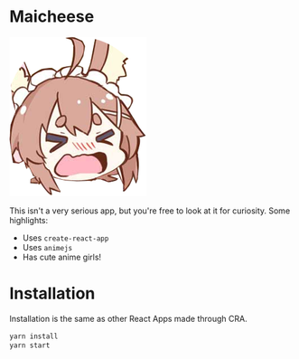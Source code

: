 # Maicheese

![Ras Cry](./src/rasCry.png)

This isn't a very serious app, but you're free to look at it for curiosity. Some highlights:

  - Uses `create-react-app`
  - Uses `animejs`
  - Has cute anime girls!

# Installation
Installation is the same as other React Apps made through CRA.
```
yarn install
yarn start
```
